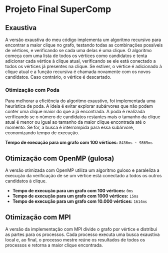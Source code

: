 # Projeto Final SuperComp

## Exaustiva

A versão exaustiva do meu código implementa um algoritmo recursivo para encontrar a maior clique no grafo, testando todas as combinações possíveis de vértices, e verificando se cada uma delas é uma clique. O algoritmo começa com uma lista de todos os vértices como candidatos e tenta adicionar cada vértice à clique atual, verificando se ele está conectado a todos os vértices já presentes na clique. Se estiver, o vértice é adicionado à clique atual e a função recursiva é chamada novamente com os novos candidatos. Caso contrário, o vértice é descartado.

### Otimização com Poda

Para melhorar a eficiência do algoritmo exaustivo, foi implementada uma heurística de poda. A ideia é evitar explorar subárvores que não podem conter uma clique maior do que a já encontrada. A poda é realizada verificando se o número de candidatos restantes mais o tamanho da clique atual é menor ou igual ao tamanho da maior clique encontrada até o momento. Se for, a busca é interrompida para essa subárvore, economizando tempo de execução.

**Tempo de execução para um grafo com 100 vértices:** `8436ms ~ 9865ms`

## Otimização com OpenMP (gulosa)

A versão otimizada com OpenMP utiliza um algoritmo guloso e paraleliza a execução da verificação de se um vértice está conectado a todos os outros candidatos à clique.

- **Tempo de execução para um grafo com 100 vértices:** `0ms`
- **Tempo de execução para um grafo com 1000 vértices:** `15ms`
- **Tempo de execução para um grafo com 10.000 vértices:** `1614ms`

## Otimização com MPI

A versão da implementação com MPI divide o grafo por vértice e distribui as partes para os processos. Cada processo executa uma busca exaustiva local e, ao final, o processo mestre reúne os resultados de todos os processos e retorna a maior clique encontrada.